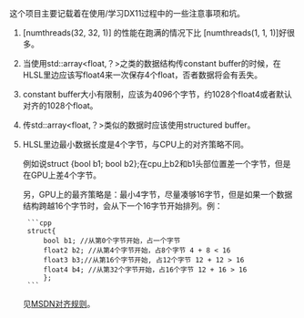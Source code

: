 这个项目主要记载着在使用/学习DX11过程中的一些注意事项和坑。

1. [numthreads(32, 32, 1)] 的性能在跑满的情况下比 [numthreads(1, 1, 1)]好很多。
2. 当使用std::array\<float,？\>之类的数据结构传constant buffer的时候，在HLSL里边应该写float4来一次保存4个float，否者数据将会有丢失。
3. constant buffer大小有限制，应该为4096个字节，约1028个float4或者默认对齐的1028个float。
4. 传std::array\<float,？\>类似的数据时应该使用structured buffer。
5. HLSL里边最小数据长度是4个字节，与CPU上的对齐策略不同。

    例如说struct {bool b1; bool b2};在cpu上b2和b1头部位置差一个字节，但是在GPU上差4个字节。

    另，GPU上的最齐策略是：最小4字节，尽量凑够16字节，但是如果一个数据结构跨越16个字节时，会从下一个16字节开始排列。例：
        
        ```cpp
        struct{ 
            bool b1; //从第0个字节开始，占一个字节
            float2 b2; //从第4个字节开始，占8个字节 4 + 8 < 16
            float3 b3;//从第16个字节开始, 占12个字节 12 + 12 > 16
            float4 b4; //从第32个字节开始，占16个字节 12 + 16 > 16
            };
        ```

    见[MSDN对齐规则](https://msdn.microsoft.com/en-us/library/windows/desktop/bb509632(v=vs.85).aspx)。